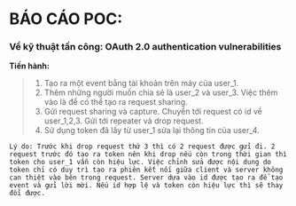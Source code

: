 # BÁO CÁO POC: 

### Về kỹ thuật tấn công: OAuth 2.0 authentication vulnerabilities
**Tiến hành:** 
> 1. Tạo ra một event bằng tài khoản trên máy của user_1.
> 2. Thêm những người muốn chia sẻ là user_2 và user_3. Việc thêm vào là để có thể tạo ra request sharing.
> 3. Gửi request sharing và capture. Chuyển tới request có id về user_1,2,3. Gửi tới repeater và drop request.
>4. Sử dụng token đã lấy từ user_1 sửa lại thông tin của user_4.

``
Lý do:
Trước khi drop request thứ 3 thì có 2 request được gửi đi. 2 request trước đó tạo ra token nên khi drop nếu còn trong thời gian thì token cho user_1 vẫn còn hiệu lực. Việc chỉnh sửa được nội dung do token chỉ có duy trì tạo ra phiên kết nối giữa client và server không can thiệt vào bên trong request. Server dựa vào id được tạo ra để tạo event và gửi lời mời. Nếu id hợp lệ và token còn hiệu lực thì sẽ thay đổi được.
``

